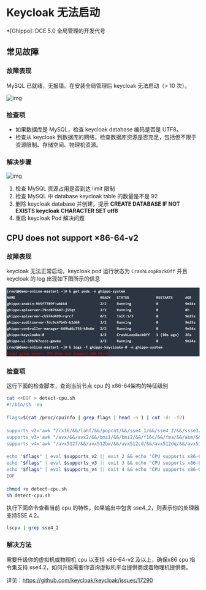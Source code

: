 # Keycloak 无法启动

*[Ghippo]: DCE 5.0 全局管理的开发代号

## 常见故障

### 故障表现

MySQL 已就绪，无报错。在安装全局管理后 keycloak 无法启动（> 10 次）。

![img](https://docs.daocloud.io/daocloud-docs-images/docs/reference/images/restart01.png)

### 检查项

- 如果数据库是 MySQL，检查 keycloak database 编码是否是 UTF8。
- 检查从 keycloak 到数据库的网络，检查数据库资源是否充足，包括但不限于资源限制、存储空间、物理机资源。

### 解决步骤

![img](https://docs.daocloud.io/daocloud-docs-images/docs/reference/images/restart02.png)

1. 检查 MySQL 资源占用是否到达 limit 限制
2. 检查 MySQL 中 database keycloak table 的数量是不是 92
3. 删除 keycloak database 并创建，提示 **CREATE DATABASE IF NOT EXISTS keycloak CHARACTER SET utf8**
4. 重启 keycloak Pod 解决问题

## CPU does not support ×86-64-v2

### 故障表现

keycloak 无法正常启动，keycloak pod 运行状态为 `CrashLoopBackOff` 并且 keycloak 的 log 出现如下图所示的信息

![img.png](../images/14.png)

### 检查项
运行下面的检查脚本，查询当前节点 cpu 的 x86-64架构的特征级别
```bash
cat <<EOF > detect-cpu.sh
#!/bin/sh -eu

flags=$(cat /proc/cpuinfo | grep flags | head -n 1 | cut -d: -f2)

supports_v2='awk "/cx16/&&/lahf/&&/popcnt/&&/sse4_1/&&/sse4_2/&&/ssse3/ {found=1} END {exit !found}"'
supports_v3='awk "/avx/&&/avx2/&&/bmi1/&&/bmi2/&&/f16c/&&/fma/&&/abm/&&/movbe/&&/xsave/ {found=1} END {exit !found}"'
supports_v4='awk "/avx512f/&&/avx512bw/&&/avx512cd/&&/avx512dq/&&/avx512vl/ {found=1} END {exit !found}"'

echo "$flags" | eval $supports_v2 || exit 2 && echo "CPU supports x86-64-v2"
echo "$flags" | eval $supports_v3 || exit 3 && echo "CPU supports x86-64-v3"
echo "$flags" | eval $supports_v4 || exit 4 && echo "CPU supports x86-64-v4"
EOF

chmod +x detect-cpu.sh
sh detect-cpu.sh
```

执行下面命令查看当前 cpu 的特性，如果输出中包含 sse4_2，则表示你的处理器支持SSE 4.2。
```bash 
lscpu | grep sse4_2
```

### 解决方法
需要升级你的虚拟机或物理机 cpu 以支持 x86-64-v2 及以上，确保x86 cpu 指令集支持 sse4.2，如何升级需要你咨询虚拟机平台提供商或着物理机提供商。

详见：https://github.com/keycloak/keycloak/issues/17290

